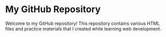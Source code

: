 # My GitHub Repository

Welcome to my GitHub repository! This repository contains various HTML files and practice materials that I created while learning web development.